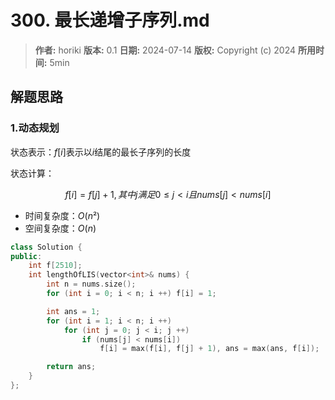 # 300. 最长递增子序列.md

> **作者:** horiki
> **版本:** 0.1
> **日期:** 2024-07-14
> **版权:** Copyright (c) 2024
> **所用时间:** 5min

## 解题思路
### 1.动态规划

状态表示：$f[i]$表示以$i$结尾的最长子序列的长度

状态计算：

$$
	f[i] = f[j] + 1, 其中 j 满足 0 \leq j < i 且 nums[j] < nums[i]
$$

- 时间复杂度：$O(n²)$
- 空间复杂度：$O(n)$

```C++
class Solution {
public:
    int f[2510];
    int lengthOfLIS(vector<int>& nums) {
        int n = nums.size();
        for (int i = 0; i < n; i ++) f[i] = 1;

        int ans = 1;
        for (int i = 1; i < n; i ++)
            for (int j = 0; j < i; j ++)
                if (nums[j] < nums[i]) 
                    f[i] = max(f[i], f[j] + 1), ans = max(ans, f[i]);

        return ans;
    }
};
```